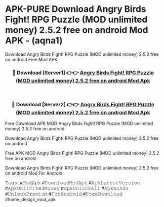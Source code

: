 # APK-PURE Download Angry Birds Fight! RPG Puzzle (MOD unlimited money) 2.5.2 free on android Mod APK - (aqna1)
Download Angry Birds Fight! RPG Puzzle (MOD unlimited money) 2.5.2 free on android Free Mod APK

<div align="center">
<h3>🔴 Download [Server1] 👉👉 <a href="https://apk-comot.site?title=Angry_Birds_Fight!_RPG_Puzzle_(MOD_unlimited_money)_2.5.2_free_on_android">Angry Birds Fight! RPG Puzzle (MOD unlimited money) 2.5.2 free on android Mod Apk</a></h3><br>

<h3>🔴 Download [Server2] 👉👉 <a href="https://apk-comot.site?title=Angry_Birds_Fight!_RPG_Puzzle_(MOD_unlimited_money)_2.5.2_free_on_android">Angry Birds Fight! RPG Puzzle (MOD unlimited money) 2.5.2 free on android Mod Apk</a></h3>
</div>


Free Download APK MOD Angry Birds Fight! RPG Puzzle (MOD unlimited money) 2.5.2 free on android

Download Angry Birds Fight! RPG Puzzle (MOD unlimited money) 2.5.2 free on android 

Free APK MOD Angry Birds Fight! RPG Puzzle (MOD unlimited money) 2.5.2 free on android 

Download Angry Birds Fight! RPG Puzzle (MOD unlimited money) 2.5.2 free on android Mod For Android

𝚃𝚊𝚐𝚜: #𝙼𝚘𝚍𝙰𝚙𝚔 #𝙳𝚘𝚠𝚗𝚕𝚘𝚊𝚍𝙼𝚘𝚍𝙰𝚙𝚔 #𝙰𝚙𝚔𝙻𝚊𝚝𝚎𝚜𝚝𝚅𝚎𝚛𝚜𝚒𝚘𝚗 #𝙰𝚙𝚔𝚄𝚗𝚕𝚒𝚖𝚒𝚝𝚎𝚍𝙼𝚘𝚗𝚎𝚢 #𝙰𝚙𝚔𝚄𝚗𝚕𝚘𝚌𝚔𝙰𝚕𝚕 #𝙰𝚙𝚔𝙽𝚘𝙰𝚍𝚜 #𝚄𝚗𝚕𝚘𝚌𝚔𝙿𝚛𝚎𝚖𝚒𝚞𝚖 #𝙵𝚘𝚛𝙰𝚗𝚍𝚛𝚘𝚒𝚍 #𝙵𝚛𝚎𝚎𝙳𝚘𝚠𝚗𝚕𝚘𝚊𝚍 #home_design_mod_apk